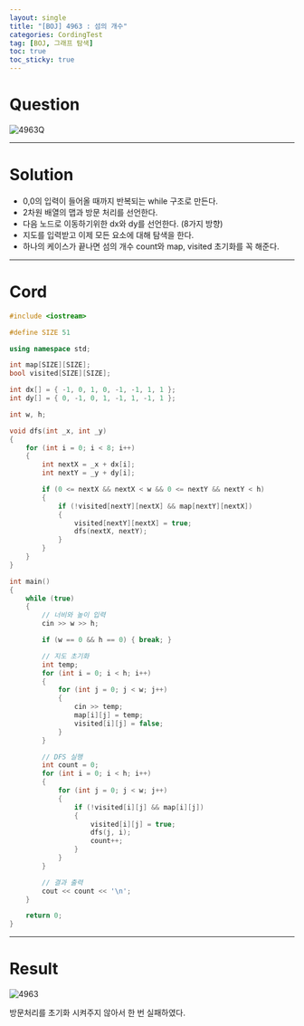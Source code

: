 ```yaml
---
layout: single
title: "[BOJ] 4963 : 섬의 개수"
categories: CordingTest
tag: [BOJ, 그래프 탐색]
toc: true
toc_sticky: true
---
```


# Question
![4963Q](https://user-images.githubusercontent.com/97664446/177009757-c13c1ee4-041c-4e35-854d-302f76ff741a.PNG)

***

# Solution
- 0,0의 입력이 들어올 때까지 반복되는 while 구조로 만든다. 
- 2차원 배열의 맵과 방문 처리를 선언한다.
- 다음 노드로 이동하기위한 dx와 dy를 선언한다. (8가지 방향)
- 지도를 입력받고 이제 모든 요소에 대해 탐색을 한다.
- 하나의 케이스가 끝나면 섬의 개수 count와 map, visited 초기화를 꼭 해준다.

***

# Cord
```c++
#include <iostream>

#define SIZE 51

using namespace std;

int map[SIZE][SIZE];
bool visited[SIZE][SIZE];

int dx[] = { -1, 0, 1, 0, -1, -1, 1, 1 };
int dy[] = { 0, -1, 0, 1, -1, 1, -1, 1 };

int w, h;

void dfs(int _x, int _y)
{
	for (int i = 0; i < 8; i++)
	{
		int nextX = _x + dx[i];
		int nextY = _y + dy[i];

		if (0 <= nextX && nextX < w && 0 <= nextY && nextY < h)
		{
			if (!visited[nextY][nextX] && map[nextY][nextX])
			{
				visited[nextY][nextX] = true;
				dfs(nextX, nextY);
			}
		}
	}
}

int main()
{
	while (true)
	{
		// 너비와 높이 입력
		cin >> w >> h;

		if (w == 0 && h == 0) { break; }

		// 지도 초기화
		int temp;
		for (int i = 0; i < h; i++)
		{
			for (int j = 0; j < w; j++)
			{
				cin >> temp;
				map[i][j] = temp;
				visited[i][j] = false;
			}
		}

		// DFS 실행
		int count = 0;
		for (int i = 0; i < h; i++)
		{
			for (int j = 0; j < w; j++)
			{
				if (!visited[i][j] && map[i][j])
				{
					visited[i][j] = true;
					dfs(j, i);
					count++;
				}
			}
		}

		// 결과 출력
		cout << count << '\n';
	}

	return 0;
}
```

***

# Result
![4963](https://user-images.githubusercontent.com/97664446/177009759-582d9e3e-7e47-4983-9e19-ac2246b06ba8.PNG)

방문처리를 초기화 시켜주지 않아서 한 번 실패하였다.